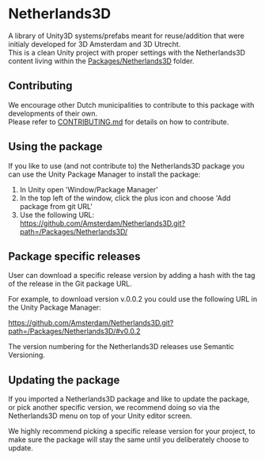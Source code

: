 # Netherlands3D

A library of Unity3D systems/prefabs meant for reuse/addition that were initialy developed for 3D Amsterdam and 3D Utrecht.<br>
This is a clean Unity project with proper settings with the Netherlands3D content living within the [Packages/Netherlands3D](Packages/Netherlands3D) folder.<br>

## Contributing
We encourage other Dutch municipalities to contribute to this package with developments of their own.<br>
Please refer to [CONTRIBUTING.md](CONTRIBUTING.md) for details on how to contribute.

## Using the package
If you like to use (and not contribute to) the Netherlands3D package you can use the Unity Package Manager to install the package:<br>

1. In Unity open 'Window/Package Manager'
2. In the top left of the window, click the plus icon and choose 'Add package from git URL'
3. Use the following URL: https://github.com/Amsterdam/Netherlands3D.git?path=/Packages/Netherlands3D/

## Package specific releases

User can download a specific release version by adding a hash with the tag of the release in the Git package URL.

For example, to download version v.0.0.2 you could use the following URL in the Unity Package Manager:

https://github.com/Amsterdam/Netherlands3D.git?path=/Packages/Netherlands3D/#v0.0.2

The version numbering for the Netherlands3D releases use Semantic Versioning.

## Updating the package

If you imported a Netherlands3D package and like to update the package, or pick another specific version, we recommend doing so via the Netherlands3D menu on top of your Unity editor screen.

We highly recommend picking a specific release version for your project, to make sure the package will stay the same until you deliberately choose to update.



